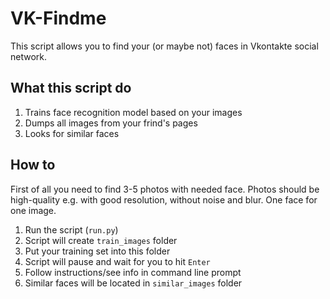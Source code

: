 # VK-Findme

This script allows you to find your (or maybe not) faces in Vkontakte social network.

## What this script do

1. Trains face recognition model based on your images
2. Dumps all images from your frind's pages
3. Looks for similar faces

## How to

First of all you need to find 3-5 photos with needed face.
Photos should be high-quality e.g. with good resolution, without noise and blur.
One face for one image.

1. Run the script (`run.py`)
2. Script will create `train_images` folder
3. Put your training set into this folder
4. Script will pause and wait for you to hit `Enter`
5. Follow instructions/see info in command line prompt
6. Similar faces will be located in `similar_images` folder
